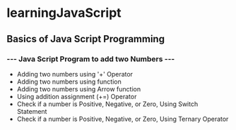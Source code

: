 # learningJavaScript
## Basics of Java Script Programming 
### --- Java Script Program to add two Numbers ---

 - Adding two numbers using '+' Operator
 - Adding two numbers using function
 - Adding two numbers using Arrow function
 - Using addition assignment (+=) Operator
 - Check if a number is Positive, Negative, or Zero, Using Switch Statement
 - Check if a number is Positive, Negative, or Zero, Using Ternary Operator
